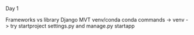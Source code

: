 Day 1

Frameworks vs library
Django
MVT
venv/conda
conda commands  -> venv -> try
startproject
settings.py and manage.py
startapp 

